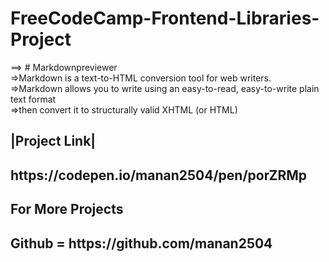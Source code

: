 # FreeCodeCamp-Frontend-Libraries-Project


==> # Markdownpreviewer<br/>
=>Markdown is a text-to-HTML conversion tool for web writers.<br/>
=>Markdown allows you to write using an easy-to-read, easy-to-write plain text format<br/>
=>then convert it to structurally valid XHTML (or HTML)<br/>

<h2>|Project Link|<h2/>
https://codepen.io/manan2504/pen/porZRMp

<h2>For More Projects<h2/>
Github = https://github.com/manan2504






